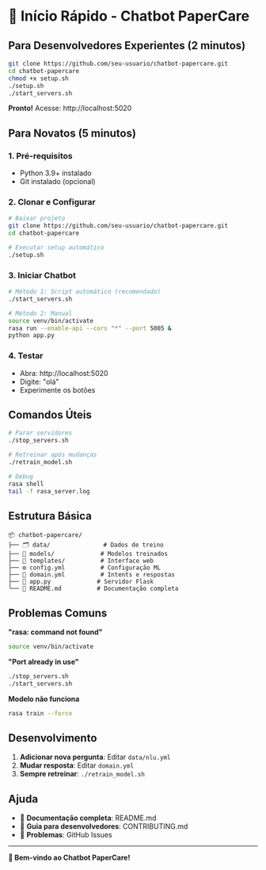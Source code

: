 # 🚀 Início Rápido - Chatbot PaperCare

## Para Desenvolvedores Experientes (2 minutos)

```bash
git clone https://github.com/seu-usuario/chatbot-papercare.git
cd chatbot-papercare
chmod +x setup.sh
./setup.sh
./start_servers.sh
```

**Pronto!** Acesse: http://localhost:5020

## Para Novatos (5 minutos)

### 1. Pré-requisitos
- Python 3.9+ instalado
- Git instalado (opcional)

### 2. Clonar e Configurar
```bash
# Baixar projeto
git clone https://github.com/seu-usuario/chatbot-papercare.git
cd chatbot-papercare

# Executar setup automático
./setup.sh
```

### 3. Iniciar Chatbot
```bash
# Método 1: Script automático (recomendado)
./start_servers.sh

# Método 2: Manual
source venv/bin/activate
rasa run --enable-api --cors "*" --port 5005 &
python app.py
```

### 4. Testar
- Abra: http://localhost:5020
- Digite: "olá"
- Experimente os botões

## Comandos Úteis

```bash
# Parar servidores
./stop_servers.sh

# Retreinar após mudanças
./retrain_model.sh

# Debug
rasa shell
tail -f rasa_server.log
```

## Estrutura Básica

```
📦 chatbot-papercare/
├── 🗂️ data/               # Dados de treino
├── 🧠 models/             # Modelos treinados
├── 🎨 templates/          # Interface web
├── ⚙️ config.yml          # Configuração ML
├── 🎯 domain.yml          # Intents e respostas
├── 🐍 app.py             # Servidor Flask
└── 📖 README.md          # Documentação completa
```

## Problemas Comuns

**"rasa: command not found"**
```bash
source venv/bin/activate
```

**"Port already in use"**
```bash
./stop_servers.sh
./start_servers.sh
```

**Modelo não funciona**
```bash
rasa train --force
```

## Desenvolvimento

1. **Adicionar nova pergunta**: Editar `data/nlu.yml`
2. **Mudar resposta**: Editar `domain.yml`
3. **Sempre retreinar**: `./retrain_model.sh`

## Ajuda

- 📖 **Documentação completa**: README.md
- 👥 **Guia para desenvolvedores**: CONTRIBUTING.md
- 🐛 **Problemas**: GitHub Issues

---

**🎉 Bem-vindo ao Chatbot PaperCare!**